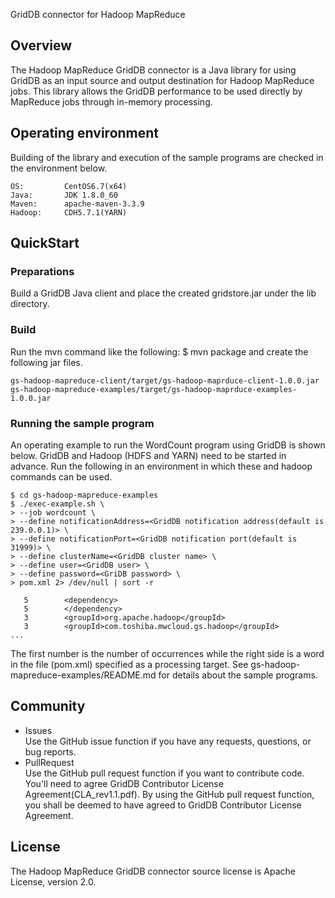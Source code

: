 GridDB connector for Hadoop MapReduce

## Overview

The Hadoop MapReduce GridDB connector is a Java library for using GridDB as an input source and output destination for Hadoop MapReduce jobs.
 This library allows the GridDB performance to be used directly by MapReduce jobs through in-memory processing.


## Operating environment

Building of the library and execution of the sample programs are checked in the environment below.

    OS:         CentOS6.7(x64)
    Java:       JDK 1.8.0_60
    Maven:      apache-maven-3.3.9
    Hadoop:     CDH5.7.1(YARN)

## QuickStart
### Preparations

Build a GridDB Java client and place the created gridstore.jar under the lib directory.


### Build

Run the mvn command like the following:
    $ mvn package
and create the following jar files. 

    gs-hadoop-mapreduce-client/target/gs-hadoop-maprduce-client-1.0.0.jar
    gs-hadoop-mapreduce-examples/target/gs-hadoop-maprduce-examples-1.0.0.jar

### Running the sample program

An operating example to run the WordCount program using GridDB is shown below.
 GridDB and Hadoop (HDFS and YARN) need to be started in advance.
Run the following in an environment in which these and hadoop commands can be used.


    $ cd gs-hadoop-mapreduce-examples
    $ ./exec-example.sh \
    > --job wordcount \
    > --define notificationAddress=<GridDB notification address(default is 239.0.0.1)> \
    > --define notificationPort=<GridDB notification port(default is 31999)> \
    > --define clusterName=<GridDB cluster name> \
    > --define user=<GridDB user> \
    > --define password=<GriDB password> \
    > pom.xml 2> /dev/null | sort -r

       5        <dependency>
       5        </dependency>
       3        <groupId>org.apache.hadoop</groupId>
       3        <groupId>com.toshiba.mwcloud.gs.hadoop</groupId>
    ...

The first number is the number of occurrences while the right side is a word in the file
(pom.xml) specified as a processing target. See 
gs-hadoop-mapreduce-examples/README.md for details about the sample programs.

## Community

  * Issues  
    Use the GitHub issue function if you have any requests, questions, or bug reports. 
  * PullRequest  
    Use the GitHub pull request function if you want to contribute code.
    You'll need to agree GridDB Contributor License Agreement(CLA_rev1.1.pdf).
    By using the GitHub pull request function, you shall be deemed to have agreed to GridDB Contributor License Agreement.

## License
  
The Hadoop MapReduce GridDB connector source license is Apache License, version 2.0.
